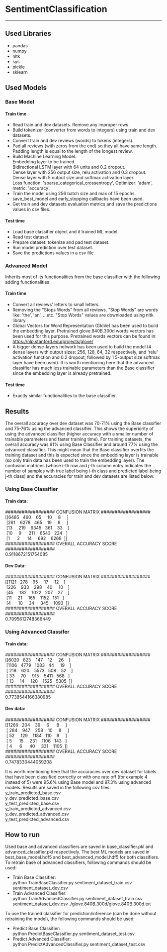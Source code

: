 # SentimentClassification
--------------------------


## Used Libraries
- pandas
- numpy
- nltk
- sys
- pickle
- sklearn

## Used Models  
### Base Model  
#### Train time  
- Read train and dev datasets. Remove any improper rows.  
- Build tokenizer (converter from words to integers) using train and dev datasets.  
- Convert train and dev reviews (words) to tokens (integers).  
- Pad all reviews (with zeros from the end) so they all have same length. Padding length is equal to the length of the longest review.  
- Build Machine Learning Model:  
  Embedding layer to be trained.  
  Bidirectional LSTM layer with 64 units and 0.2 dropout.  
  Dense layer with 256 output size, relu activation and 0.3 dropout.  
  Dense layer with 5 output size and softmax activation layer.  
  Loss function: 'sparse_categorical_crossentropy', Optimizer: 'adam', metric: 'accuracy'.
- Train the model using 256 batch size and max of 15 epochs. save_best_model and early_stopping callbacks have been used.  
- Get train and dev datasets evaluation metrics and save the predictions values in csv files.
#### Test time  
- Load base classifier object and it trained ML model.
- Read test dataset.
- Prepare dataset: tokenize and pad test dataset.
- Run model prediction over test dataset.
- Save the predictions values in a csv file.
### Advanced Model  
Inherits most of its functionalities from the base classifier with the following adding functionalities:
#### Train time  
- Convert all reviews' letters to small letters.
- Removing the "Stops Words" from all reviews. "Stop Words" are words like: 'the', 'an', ...etc. "Stop Words" values are downloaded using nltk library.
- Global Vectors for Word Representation (GloVe) has been used to build the embedding layer. Pretrained glove.840B.300d words vectors has been used for this purpose. Pretrained words vectors can be found in: https://nlp.stanford.edu/projects/glove/
- A bigger dense-layers network has been used to build the model (4 dense layers with output sizes: 256, 128, 64, 32 respectively, and 'relu' activation function and 0.2 dropout, followed by 1 5-output size softmax layer have been used). It is worth mentioning here that the advanced classifier has much less trainable parameters than the Base classifier since the embedding layer is already pretrained. 
#### Test time  
- Exactly similar functionalities to the base classifier.

## Results  
The overall accuracy over dev dataset was 70-71% using the Base classifier and 75-76% using the advanced classifier. This shows the superiority of using the advanced classifier (higher accuracy with a smaller number of trainable parameters and faster training time). For training datasets, the overall accuracy was 91% using Base Classifier and around 77% using the advanced classifier. This might mean that the Base classifier overfits the training dataset and this is expected since the embedding layer is trainable (so only train data has been used to train the embedding layer). The confusion matrices (whose i-th row and j-th column entry indicates the number of samples with true label being i-th class and predicted label being j-th class) and the accuracies for train and dev datasets are listed below:
### Using Base Classifier
#### Train data:
################## CONFUSION MATRIX ##################  
[[6485&nbsp;&nbsp;  460&nbsp;&nbsp;&nbsp;   65&nbsp;&nbsp;&nbsp;&nbsp;   10&nbsp;&nbsp;&nbsp;&nbsp;    8&nbsp;&nbsp;&nbsp;&nbsp;&nbsp;]  
&nbsp;[261&nbsp;&nbsp;&nbsp; 6278&nbsp;&nbsp;  465&nbsp;&nbsp;&nbsp;   19&nbsp;&nbsp;&nbsp;&nbsp;    8&nbsp;&nbsp;&nbsp;&nbsp;&nbsp;]  
&nbsp;[13&nbsp;&nbsp;&nbsp;&nbsp;  219&nbsp;&nbsp;&nbsp; 6345&nbsp;&nbsp;  361&nbsp;&nbsp;&nbsp;   33&nbsp;&nbsp;&nbsp;&nbsp;]  
&nbsp;[10&nbsp;&nbsp;&nbsp;&nbsp;    9&nbsp;&nbsp;&nbsp;&nbsp;&nbsp;  211&nbsp;&nbsp;&nbsp; 6543&nbsp;&nbsp;  224&nbsp;&nbsp;&nbsp;]  
&nbsp;[1&nbsp;&nbsp;&nbsp;&nbsp;&nbsp;    2&nbsp;&nbsp;&nbsp;&nbsp;&nbsp;   14&nbsp;&nbsp;&nbsp;&nbsp;  692&nbsp;&nbsp;&nbsp; 6268&nbsp;&nbsp;]]  
################## OVERALL ACCURACY SCORE ##################  
0.9118672151754085  
#### Dev Data:  
################## CONFUSION MATRIX ##################  
[[1121&nbsp;&nbsp;  278&nbsp;&nbsp;&nbsp;   95&nbsp;&nbsp;&nbsp;&nbsp;    17&nbsp;&nbsp;&nbsp;&nbsp;    12&nbsp;&nbsp;&nbsp;&nbsp;]  
&nbsp;[226&nbsp;&nbsp;&nbsp;   933&nbsp;&nbsp;&nbsp;   298&nbsp;&nbsp;&nbsp;   40&nbsp;&nbsp;&nbsp;&nbsp;    10&nbsp;&nbsp;&nbsp;&nbsp;]  
&nbsp;[45&nbsp;&nbsp;&nbsp;&nbsp;   	182&nbsp;&nbsp;&nbsp;   1022&nbsp;&nbsp;  207&nbsp;&nbsp;&nbsp;   27&nbsp;&nbsp;&nbsp;&nbsp;]  
&nbsp;[11&nbsp;&nbsp;&nbsp;&nbsp;    21&nbsp;&nbsp;&nbsp;&nbsp;    165&nbsp;&nbsp;&nbsp;   1152&nbsp;&nbsp;  151&nbsp;&nbsp;&nbsp;]  
&nbsp;[4&nbsp;&nbsp;&nbsp;&nbsp;&nbsp;     10&nbsp;&nbsp;&nbsp;&nbsp;    34&nbsp;&nbsp;&nbsp;&nbsp;    345&nbsp;&nbsp;&nbsp;   1093&nbsp;&nbsp;]]  
################## OVERALL ACCURACY SCORE ##################  
0.7095612748366449  
### Using Advanced Classifer
#### Train data:
################## CONFUSION MATRIX ##################  
[[6020&nbsp;&nbsp;  823&nbsp;&nbsp;&nbsp;  147&nbsp;&nbsp;&nbsp;   12&nbsp;&nbsp;&nbsp;&nbsp;   26&nbsp;&nbsp;&nbsp;&nbsp;]  
&nbsp;[1106&nbsp;&nbsp; 4779&nbsp;&nbsp; 1083&nbsp;&nbsp;   44&nbsp;&nbsp;&nbsp;&nbsp;   19&nbsp;&nbsp;&nbsp;&nbsp;]  
&nbsp;[ 218&nbsp;&nbsp;&nbsp;  620&nbsp;&nbsp;&nbsp; 5573&nbsp;&nbsp;  508&nbsp;&nbsp;&nbsp;   52&nbsp;&nbsp;&nbsp;&nbsp;]  
&nbsp;[  33&nbsp;&nbsp;&nbsp;&nbsp;   70&nbsp;&nbsp;&nbsp;&nbsp;  915&nbsp;&nbsp;&nbsp; 5411&nbsp;&nbsp;  568&nbsp;&nbsp;&nbsp;]  
&nbsp;[  13&nbsp;&nbsp;&nbsp;&nbsp;   14&nbsp;&nbsp;&nbsp;&nbsp;  120&nbsp;&nbsp;&nbsp; 1525&nbsp;&nbsp; 5305&nbsp;&nbsp;]]  
################## OVERALL ACCURACY SCORE ##################  
0.7738544166380985  
#### Dev data:
################## CONFUSION MATRIX ##################  
[[1266&nbsp;&nbsp;  204&nbsp;&nbsp;&nbsp;   39&nbsp;&nbsp;&nbsp;&nbsp;    6&nbsp;&nbsp;&nbsp;&nbsp;&nbsp;    8&nbsp;&nbsp;&nbsp;&nbsp;&nbsp;]  
&nbsp;[ 284&nbsp;&nbsp;&nbsp;  947&nbsp;&nbsp;&nbsp;  258&nbsp;&nbsp;&nbsp;   10&nbsp;&nbsp;&nbsp;&nbsp;    8&nbsp;&nbsp;&nbsp;&nbsp;&nbsp;]  
&nbsp;[  52&nbsp;&nbsp;&nbsp;&nbsp;  129&nbsp;&nbsp;&nbsp; 1184&nbsp;&nbsp;  110&nbsp;&nbsp;&nbsp;    8&nbsp;&nbsp;&nbsp;&nbsp;&nbsp;]  
&nbsp;[   5&nbsp;&nbsp;&nbsp;&nbsp;&nbsp;   15&nbsp;&nbsp;&nbsp;&nbsp;  231&nbsp;&nbsp;&nbsp; 1106&nbsp;&nbsp;  143&nbsp;&nbsp;&nbsp;]  
&nbsp;[   4&nbsp;&nbsp;&nbsp;&nbsp;&nbsp;    6&nbsp;&nbsp;&nbsp;&nbsp;&nbsp;   40&nbsp;&nbsp;&nbsp;&nbsp;  331&nbsp;&nbsp;&nbsp; 1105&nbsp;&nbsp;]]  
################## OVERALL ACCURACY SCORE ##################  
0.7478330444059208  
  
It is worth mentioning here that the accuracies over dev dataset for labels that have been classified correctly or with one rate off (for example 4 instead of 5) were 95.6% using Base model and 97.3% using advanced models. Results are saved in the following csv files:  
y_train_predicted_base.csv  
y_dev_predicted_base.csv  
y_test_predicted_base.csv  
y_train_predicted_advanced.csv  
y_dev_predicted_advanced.csv  
y_test_predicted_advanced.csv

## How to run  
Used base and advanced classifiers are saved in base_classifier.pkl and advanced_classifier.pkl respectively. The best ML models are saved in best_base_model.hdf5 and best_advanced_model.hdf5 for both classifiers. To retrain base of advanced classifiers, following commands should be used:  

- Train Base Classifier:  
python TrainBaseClassifier.py sentiment_dataset_train.csv sentiment_dataset_dev.csv  
- Train Advanced Classifier:  
python TrainAdvancedClassifier.py sentiment_dataset_train.csv sentiment_dataset_dev.csv ./glove.840B.300d/glove.840B.300d.txt  

To use the trained classifier for prediction/inference (can be done without retraining the model), the following commands should be used:  
- Predict Base Classifier:  
python PredictBaseClassifier.py sentiment_dataset_test.csv   
- Predict Advanced Classifier:  
python PredictAdvancedClassifier.py sentiment_dataset_test.csv   


